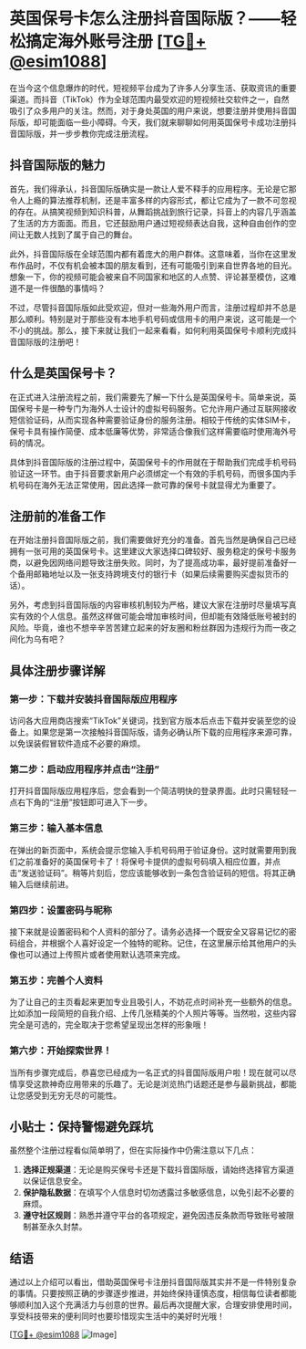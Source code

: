 # 英国保号卡怎么注册抖音国际版？——轻松搞定海外账号注册 [[TG💪+ @esim1088](https://t.me/s/esim1088)]

在当今这个信息爆炸的时代，短视频平台成为了许多人分享生活、获取资讯的重要渠道。而抖音（TikTok）作为全球范围内最受欢迎的短视频社交软件之一，自然吸引了众多用户的关注。然而，对于身处英国的用户来说，想要注册并使用抖音国际版，却可能面临一些小障碍。今天，我们就来聊聊如何用英国保号卡成功注册抖音国际版，并一步步教你完成注册流程。

## 抖音国际版的魅力

首先，我们得承认，抖音国际版确实是一款让人爱不释手的应用程序。无论是它那令人上瘾的算法推荐机制，还是丰富多样的内容形式，都让它成为了一款不可忽视的存在。从搞笑视频到知识科普，从舞蹈挑战到旅行记录，抖音上的内容几乎涵盖了生活的方方面面。而且，它还鼓励用户通过短视频表达自我，这种自由创作的空间让无数人找到了属于自己的舞台。

此外，抖音国际版在全球范围内都有着庞大的用户群体。这意味着，当你在这里发布作品时，不仅有机会被本国的朋友看到，还有可能吸引到来自世界各地的目光。想象一下，你的视频可能会被来自不同国家和地区的人点赞、评论甚至模仿，这难道不是一件很酷的事情吗？

不过，尽管抖音国际版如此受欢迎，但对一些海外用户而言，注册过程却并不总是那么顺利。特别是对于那些没有本地手机号码或信用卡的用户来说，这可能是一个不小的挑战。那么，接下来就让我们一起来看看，如何利用英国保号卡顺利完成抖音国际版的注册吧！

## 什么是英国保号卡？

在正式进入注册流程之前，我们需要先了解一下什么是英国保号卡。简单来说，英国保号卡是一种专门为海外人士设计的虚拟号码服务。它允许用户通过互联网接收短信验证码，从而实现各种需要验证身份的服务注册。相较于传统的实体SIM卡，保号卡具有操作简便、成本低廉等优势，非常适合像我们这样需要临时使用海外号码的情况。

具体到抖音国际版的注册过程中，英国保号卡的作用就在于帮助我们完成手机号码验证这一环节。由于抖音要求新用户必须绑定一个有效的手机号码，而很多国内手机号码在海外无法正常使用，因此选择一款可靠的保号卡就显得尤为重要了。

## 注册前的准备工作

在开始注册抖音国际版之前，我们需要做好充分的准备。首先当然是确保自己已经拥有一张可用的英国保号卡。这里建议大家选择口碑较好、服务稳定的保号卡服务商，以避免因网络问题导致注册失败。同时，为了提高成功率，最好提前准备好一个备用邮箱地址以及一张支持跨境支付的银行卡（如果后续需要购买虚拟货币的话）。

另外，考虑到抖音国际版的内容审核机制较为严格，建议大家在注册时尽量填写真实有效的个人信息。虽然这样做可能会增加审核时间，但却能有效降低账号被封的风险。毕竟，谁也不想辛辛苦苦建立起来的好友圈和粉丝群因为违规行为而一夜之间化为乌有吧？

## 具体注册步骤详解

### 第一步：下载并安装抖音国际版应用程序

访问各大应用商店搜索“TikTok”关键词，找到官方版本后点击下载并安装至您的设备上。如果您是第一次接触抖音国际版，请务必确认所下载的应用程序来源可靠，以免误装假冒软件造成不必要的麻烦。

### 第二步：启动应用程序并点击“注册”

打开抖音国际版应用程序后，您会看到一个简洁明快的登录界面。此时只需轻轻一点右下角的“注册”按钮即可进入下一步。

### 第三步：输入基本信息

在弹出的新页面中，系统会提示您输入手机号码用于验证身份。这时就需要用到我们之前准备好的英国保号卡了！将保号卡提供的虚拟号码填入相应位置，并点击“发送验证码”。稍等片刻后，您应该能够收到一条包含验证码的短信。将其正确输入后继续前进。

### 第四步：设置密码与昵称

接下来就是设置密码和个人资料的部分了。请务必选择一个既安全又容易记忆的密码组合，并根据个人喜好设定一个独特的昵称。记住，在这里展示给其他用户的头像也可以通过上传照片或者使用默认选项来完成。

### 第五步：完善个人资料

为了让自己的主页看起来更加专业且吸引人，不妨花点时间补充一些额外的信息。比如添加一段简短的自我介绍、上传几张精美的个人照片等等。当然啦，这些内容完全是可选的，完全取决于您希望呈现出怎样的形象哦！

### 第六步：开始探索世界！

当所有步骤完成后，恭喜您已经成为一名正式的抖音国际版用户啦！现在就可以尽情享受这款神奇应用带来的乐趣了。无论是浏览热门话题还是参与最新挑战，都能让您感受到无穷无尽的可能性。

## 小贴士：保持警惕避免踩坑

虽然整个注册过程看似简单明了，但在实际操作中仍需注意以下几点：

1. **选择正规渠道**：无论是购买保号卡还是下载抖音国际版，请始终选择官方渠道以保证信息安全。
2. **保护隐私数据**：在填写个人信息时切勿透露过多敏感信息，以免引起不必要的麻烦。
3. **遵守社区规则**：熟悉并遵守平台的各项规定，避免因违反条款而导致账号被限制甚至永久封禁。

## 结语

通过以上介绍可以看出，借助英国保号卡注册抖音国际版其实并不是一件特别复杂的事情。只要按照正确的步骤逐步推进，并始终保持谨慎态度，相信每位读者都能够顺利加入这个充满活力与创意的世界。最后再次提醒大家，合理安排使用时间，享受科技带来的便利同时也要珍惜现实生活中的美好时光哦！

[[TG💪+ @esim1088](https://t.me/s/esim1088) ![Image](https://i.postimg.cc/4NQfJmqS/Snipaste-2025-05-13-00-14-12.png)]